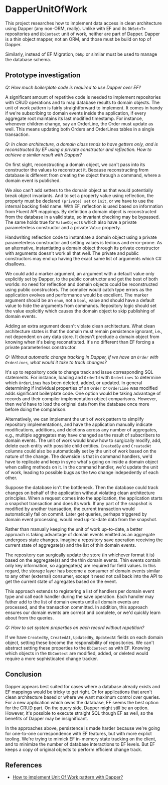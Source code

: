 # DapperUnitOfWork

This project researches how to implement data access in clean architecture using
Dapper (any non-ORM, really). Unlike with EF and its `DbSet<T>` repositories and
`DbContext` unit of work, neither are part of Dapper. Dapper is a thin object
mapper, not an ORM, and those must be build on top of Dapper.

Similarly, instead of EF Migration, `DbUp` or similar must be used to manage the
database schema.

## Prototype investigation

*Q: How much boilerplate code is required to use Dapper over EF?*

A significant amount of repetitive code is needed to implement repositories with
CRUD operations and to map database results to domain objects. The unit of work
pattern is fairly straightforward to implement. It comes in handy if we're
subscribing to domain events inside the application, if every aggregate root
maintains its last modified timestamp. For instance, whenever children change,
say an OrderLine, the Order must update as well. This means updating both Orders
and OrderLines tables in a single transaction.

*Q: In clean architecture, a domain class tends to have getters only, and is
reconstructed by EF using a private constructor and reflection. How to achieve a
similar result with Dapper?*

On first sight, reconstructing a domain object, we can't pass into its
constructor the values to reconstruct it. Because reconstructing from database
is different from creating the object through a command, where a domain event is
published.

We also can't add setters to the domain object as that would potentially break
object invariants. And to set a property value using reflection, the property
must be declared `(private) set` or `init`, or we have to use the internal
backing field name. With EF, reflection is used based on information from Fluent
API mappings. By definition a domain object is reconstructed from the database
in a valid state, so invariant checking may be bypassed. The same holds true for
`ValueObject`s which also have a private parameterless constructor and a private
`Value` property.

Handwriting reflection code to instantiate a domain object using a private
parameterless constructor and setting values is tedious and error-prone. As an
alternative, instantiating a domain object through its private constructor with
arguments doesn't work all that well. The private and public constructors may
end up having the exact same list of arguments which C# disallows.

We could add a marker argument, an argument with a default value only explicitly
set by Dapper, to the public constructor and get the best of both worlds: no
need for reflection and domain objects could be reconstructed using public
constructors. The compiler would catch type errors as the application evolves
and performance would be excellent. The marker argument should be an `enum`, not
a `bool`, value and should have a default value to hide the arguments from
commands. Repository logic should set the value explicitly which causes the
domain object to skip publishing of domain events.

Adding an extra argument doesn't violate clean architecture. What clean
architecture states is that the domain must remain persistence ignorant, i.e.,
not dependent on any data store. It doesn't preclude a domain object from
knowing when it's being reconstituted. It's no different than EF forcing a
private parameterless constructor.

*Q: Without automatic change tracking in Dapper, if we have an `Order` with
`OrderLines`, what would it take to track changes?*

It's up to repository code to change track and issue corresponding SQL
statements. For instance, loading and `OrderId` with `OrderLines` to determine
which `OrderLines` has been deleted, added, or updated. In general determining
if individual properties of an `Order` or `OrderLine` was modified adds
significant boilerplate code. One option would be taking advantage of records
and their compiler implementation object comparisons. However, then we'd have to
load the original data from the database once more before doing the comparison.

Alternatively, we can implement the unit of work pattern to simplify repository
implementations, and have the application manually indicate modifications,
additions, and deletions across any number of aggregates, e.g., multiple
aggregates may have changed as the result of subscribers to domain events. The
unit of work would know how to surgically modify, add, delete each entity with
possible child entities. `CreatedBy` and `CreatedAt` columns could also be
automatically set by the unit of work based on the nature of the change. The
downside is that in command handlers, we'd have to replicate and keep in sync
what's going on inside a domain object when calling methods on it. In the
command handler, we'd update the unit of work, leading to possible bugs as the
two change indepedently of each other.

Suppose the database isn't the bottleneck. Then the database could track changes
on behalf of the application without violating clean architecture principles.
When a request comes into the application, the application starts a snapshot
transaction and does its work. If any part of the snapshot is modified by
another transaction, the current transaction would automatically fail on commit.
Later get queries, perhaps triggered by domain event processing, would read
up-to-date data from the snapshot.

Rather than manually keeping the unit of work up-to-date, a better approach is
taking advantage of domain events emitted as an aggregate undergoes state
changes. Imagine a repository save operation receiving the current state of
aggregate(s) and the list of thin domain events.

The repository can surgically update the store (in whichever format it is) based
on the aggregate(s) and the thin domain events. Thin events contain only key
information, so aggregate(s) are required for field values. In this regard, the
storage layer has become a consumer of domain events similar to any other
(external) consumer, except it need not call back into the API to get the
current state of agregates based on the event.

This approach extends to registering a list of handlers per domain event type
and call each handler during the save operation. Each handler may futher add to
the list of domain events until all domain events are processed, and the
transaction committed. In addition, this approach ensures our domain events are
correct and complete, or we'd quickly learn about from the queries.

*Q: How to set system properties on each record without repetition?*

If we have `CreatedBy`, `CreatedAt`, `UpdatedBy`, `UpdatedAt` fields on each
domain object, setting these become the responsibility of repositories. We can't
abstract setting these properties to the `DbContext` as with EF. Knowing which
objects in the `DbContext` are modified, added, or deleted would require a more
sophisticated change tracker.

## Conclusion

Dapper appears best suited for cases where a database already exists and EF
mappings would be tricky to get right. Or for applications that aren't clean
architecture based or where we want maximum control over queries. For a new
application which owns the database, EF seems the best option for the CRUD part.
On the query side, Dapper might still be an option. However, it's possible to
execute straight SQL though EF as well, so the benefits of Dapper may be
insignificant.

In the approaches above, persistence is made harder because we're going for
one-to-one correspondence with EF features, but with more explict tooling. We're
trying to mimick EF in-memory state tracking on the client, and to minimize the
number of database interactions to EF levels. But EF keeps a copy of original
objects to perform efficient change track.

## References

- [How to implement Unit Of Work pattern with Dapper?
](https://stackoverflow.com/questions/31298235/how-to-implement-unit-of-work-pattern-with-dapper/45029588)
